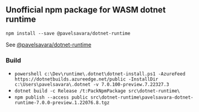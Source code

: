 ## Unofficial npm package for WASM dotnet runtime

```
npm install --save @pavelsavara/dotnet-runtime
```

See [@pavelsavara/dotnet-runtime](https://www.npmjs.com/package/@pavelsavara/dotnet-runtime)

### Build
- `powershell c:\Dev\runtime\.dotnet\dotnet-install.ps1 -AzureFeed https://dotnetbuilds.azureedge.net/public -InstallDir c:\Users\pavelsavara\.dotnet -v 7.0.100-preview.7.22327.3`
- `dotnet build -c Release /t:PackNpmPackage src\dotnet-runtime\`
- `npm publish --access public src\dotnet-runtime\pavelsavara-dotnet-runtime-7.0.0-preview.1.22076.8.tgz`
